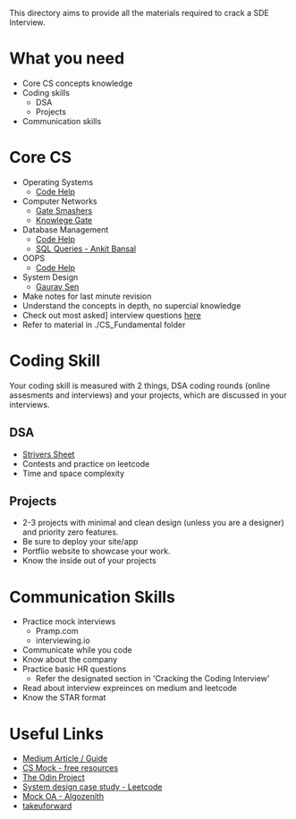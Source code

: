 This directory aims to provide all the materials required to crack a SDE Interview. 

# What you need
- Core CS concepts knowledge
- Coding skills
    - DSA
    - Projects
- Communication skills

# Core CS
- Operating Systems
    - [Code Help](https://www.youtube.com/playlist?list=PLDzeHZWIZsTr3nwuTegHLa2qlI81QweYG)
- Computer Networks
   - [Gate Smashers](https://www.youtube.com/playlist?list=PLxCzCOWd7aiGFBD2-2joCpWOLUrDLvVV_)
   - [Knowlege Gate](https://www.youtube.com/playlist?list=PLmXKhU9FNesSjFbXSZGF8JF_4LVwwofCd)
- Database Management
  - [Code Help](https://www.youtube.com/playlist?list=PLDzeHZWIZsTpukecmA2p5rhHM14bl2dHU)
  - [SQL Queries - Ankit Bansal](https://www.youtube.com/@ankitbansal6/playlists)
- OOPS
  - [Code Help](https://www.youtube.com/playlist?list=PLDzeHZWIZsTqouGFa8IyE8K-5hbtAppCC)
- System Design
  - [Gaurav Sen](https://www.youtube.com/playlist?list=PLMCXHnjXnTnvo6alSjVkgxV-VH6EPyvoX)
- Make notes for last minute revision
- Understand the concepts in depth, no supercial knowledge
- Check out most asked] interview questions [here](https://takeuforward.org/interviews/must-do-questions-for-dbms-cn-os-interviews-sde-core-sheet/)
- Refer to material in ./CS_Fundamental folder


# Coding Skill
Your coding skill is measured with 2 things, DSA coding rounds (online assesments and interviews) and your projects, which are discussed in your interviews.
## DSA
- [Strivers Sheet](https://takeuforward.org/interviews/strivers-sde-sheet-top-coding-interview-problems/)
- Contests and practice on leetcode
- Time and space complexity
## Projects
- 2-3 projects with minimal and clean design (unless you are a designer) and priority zero features.
- Be sure to deploy your site/app
- Portflio website to showcase your work.
- Know the inside out of your projects

# Communication Skills
- Practice mock interviews
    - Pramp.com
    - interviewing.io
- Communicate while you code
- Know about the company
- Practice basic HR questions
    - Refer the designated section in 'Cracking the Coding Interview'
- Read about interview expreinces on medium and leetcode
- Know the STAR format

# Useful Links 
- [Medium Article / Guide](https://medium.com/@devgrowth/the-ultimate-guide-to-software-development-job-interview-prep-146028b773af)
- [CS Mock - free resources](https://csmock.com/free-resources)
- [The Odin Project](https://www.theodinproject.com/)
- [System design case study - Leetcode](https://leetcode.com/discuss/interview-question/3653934/complete-system-design-case-studies-bookmark-it)
- [Mock OA - Algozenith](https://www.practice.algozenith.com/dashboard)
- [takeuforward](https://takeuforward.org/)

